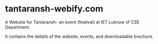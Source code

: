 # tantaransh-webify.com

A Website for Tantaransh- an event (festival) at IET Luknow of CSE Department.

It contains the details of the website, events, and downloadable brochure.
